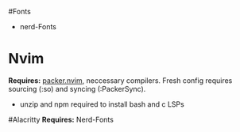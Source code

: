 #Fonts
  - nerd-Fonts

# Nvim
**Requires:** [packer.nvim](https://github.com/wbthomason/packer.nvim), neccessary compilers. Fresh config requires sourcing (:so) and syncing (:PackerSync).
  - unzip and npm required to install bash and c LSPs

#Alacritty
**Requires:** Nerd-Fonts
